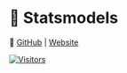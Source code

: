 # 💫 Statsmodels

🔗 [GitHub](https://github.com/statsmodels/statsmodels) | [Website](https://www.statsmodels.org/stable/index.html)

[![Visitors](https://api.visitorbadge.io/api/visitors?path=https%3A%2F%2Fgithub.com%2Fdrshahizan\&labelColor=%23697689\&countColor=%23555555\&style=plastic)](https://visitorbadge.io/status?path=https%3A%2F%2Fgithub.com%2Fdrshahizan)
